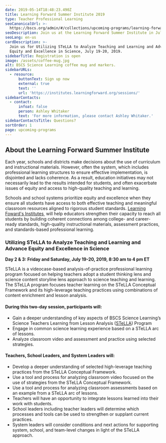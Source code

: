 ```yaml
---
date: 2019-05-14T18:48:23.490Z
title: Learning Forward Summer Institute 2019
type: Teacher Professional Learning
seoCanonicalUrl: >-
  https://bscs.org/admin/#/collections/upcoming-programs/learning-forward-summer-institute-2019
seoDescription: Join us at the Learning Forward Summer Institute in July 2019.
seoLang: en-us
cardDescription: >-
  Join us for Utilizing STeLLA to Analyze Teaching and Learning and Advance
  Equity and Excellence in Science, July 19-20, 2019.
sidebarTitle: Registration is open
image: /assets/coffee-mug.jpg
alt: BSCS Science Learning coffee mug and markers.
sidebarURLs:
  - resource:
      buttonText: Sign up now
      external: true
      text: ''
      url: 'https://institutes.learningforward.org/sessions/'
sidebarContacts:
  - contact:
      infoat: false
      person: Ashley Whitaker
      text: 'For more information, please contact Ashley Whitaker.'
sidebarContactsTitle: Questions?
sortOrder: 1
page: upcoming-programs
---
```

## About the Learning Forward Summer Institute

Each year, schools and districts make decisions about the use of curriculum and instructional materials. However, often the system, which includes professional learning structures to ensure effective implementation, is disjointed and lacks coherence. As a result, education initiatives  may not necessarily lead to the results intended for students, and often exacerbate issues of equity and access to high-quality teaching and learning.

Schools and school systems prioritize equity and excellence when they ensure all students have access to both effective teaching and meaningful classroom resources aligned to rigorous student standards. <a href="https://institutes.learningforward.org/overview/">Learning Foward's Institutes&nbsp;<sup><i style="font-size: .65rem;" class="fas fa-external-link-alt"></i></sup></a> will help educators strengthen their capacity to reach all students by building coherent connections among college- and career-ready standards, high-quality instructional materials, assessment practices, and standards-based professional learning.

### Utilizing STeLLA to Analyze Teaching and Learning and Advance Equity and Excellence in Science

**Day 2 & 3: Friday and Saturday, July 19-20, 2019, 
8:30 am to 4 pm ET**

STeLLA is a videocase-based analysis-of-practice professional learning program focused on helping teachers adopt a student thinking lens and science content storyline lens approach to science teaching and learning. The STeLLA program focuses teacher learning on the STeLLA Conceptual Framework and its high-leverage teaching practices using combinations of content enrichment and lesson analysis.

#### During this two-day session, participants will:

* Gain a deeper understanding of key aspects of BSCS Science Learning’s Science Teachers Learning from Lesson Analysis ([STeLLA](https://bscs.org/our-work/rd-programs/stella-science-teachers-learning-from-lesson-analysis)) Program
* Engage in common science learning experience based on a STeLLA arc of lessons.
* Analyze classroom video and assessment and practice using selected strategies.

#### Teachers, School Leaders, and System Leaders will:

* Develop a deeper understanding of selected high-leverage teaching practices from the STeLLA Conceptual Framework.
* Use a tool and process for analyzing classroom video focused on the use of strategies from the STeLLA Conceptual Framework.
* Use a tool and process for analyzing classroom assessments based on an example from a STeLLA arc of lessons.
* Teachers will have an opportunity to integrate lessons learned into their work with students.
* School leaders including teacher leaders will determine which processes and tools can be used to strengthen or supplant current practices.
* System leaders will consider conditions and next actions for supporting system, school, and team-level changes in light of the STeLLA approach.
